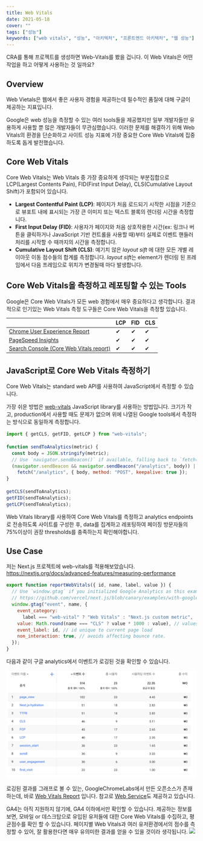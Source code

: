 ```yaml
---
title: Web Vitals
date: 2021-05-18
cover: ""
tags: ["성능"]
keywords: ["web vitals", "성능", "아키텍처", "프론트엔드 아키텍처", "웹 성능"]
---
```


CRA를 통해 프로젝트를 생성하면 Web-Vitals를 봤을 겁니다. 이 Web Vitals은 어떤 작업을 하고 어떻게 사용하는 것 일까요?

<!--truncate-->

## Overview

Web Vietals은 웹에서 좋은 사용자 경험을 제공하는데 필수적인 품질에 대해 구글이 제공하는 지표입니다.

Google은 web 성능을 측정할 수 있는 여러 tools들을 제공했지만 일부 개발자들만 유용하게 사용할 뿐 많은 개발자들이 무관심했습니다.
이러한 문제를 해결하기 위해 Web Vitals의 환경을 단순화하고 사이트 성능 지표에 가장 중요한 Core Web Vitals에 집중하도록 돕게 발전했습니다.

## Core Web Vitals

Core Web Vitals는 Web Vitals 중 가장 중요하게 생각되는 부분집합으로 LCP(Largest Contents Pain), FID(First Input Delay), CLS(Cumulative Layout Shift)가 포함되어 있습니다.

- **Largest Contentful Paint (LCP)**: 페이지가 처음 로드되기 시작한 시점을 기준으로 뷰포트 내에 표시되는 가장 큰 이미지 또는 텍스트 블록의 렌더링 시간을 측정합니다.
- **First Input Delay (FID)**: 사용자가 페이지와 처음 상호작용한 시간(ex: 링크나 버튼을 클릭하거나 JavaScript 기반 컨트롤을 사용할 때)부터 실제로 이벤트 핸들러 처리를 시작할 수 때까지의 시간을 측정합니다.
- **Cumulative Layout Shift (CLS)**: 예기치 않은 _layout sift_ 에 대한 모든 개별 레이아웃 이동 점수들의 합계를 측정합니다. *layout sift*는 element가 렌더링 된 프레임에서 다음 프레임으로 위치가 변경될때 마다 발생합니다.

## Core Web Vitals을 측정하고 레포팅할 수 있는 Tools

Google은 Core Web Vitals가 모든 web 경험에서 매우 중요하다고 생각합니다. 결과적으로 인기있는 Web Vitals 측정 도구들은 Core Web Vitals을 측정할 있습니다.

|                                                                                                        | LCP | FID | CLS |
| ------------------------------------------------------------------------------------------------------ | --- | --- | --- |
| [Chrome User Experience Report](https://developers.google.com/web/tools/chrome-user-experience-report) | ✔   | ✔   | ✔   |
| [PageSpeed Insights](https://developers.google.com/speed/pagespeed/insights/)                          | ✔   | ✔   | ✔   |
| [Search Console (Core Web Vitals report)](https://support.google.com/webmasters/answer/9205520)        | ✔   | ✔   | ✔   |

## JavaScript로 Core Web Vitals 측정하기

Core Web Vitals는 standard web API를 사용하여 JavaScript에서 측정할 수 있습니다.

가장 쉬운 방법은 [web-vitals](https://github.com/GoogleChrome/web-vitals) JavaScript library를 사용하는 방법입니다. 크기가 작고, production에서 사용할 때도 문제가 없으며 위에 나열된 Google tools에서 측정하는 방식으로 동일하게 측정합니다.

```js
import { getCLS, getFID, getLCP } from "web-vitals";

function sendToAnalytics(metric) {
  const body = JSON.stringify(metric);
  // Use `navigator.sendBeacon()` if available, falling back to `fetch()`.
  (navigator.sendBeacon && navigator.sendBeacon("/analytics", body)) ||
    fetch("/analytics", { body, method: "POST", keepalive: true });
}

getCLS(sendToAnalytics);
getFID(sendToAnalytics);
getLCP(sendToAnalytics);
```

Web Vitals library를 사용하여 Core Web Vitals를 측정하고 analytics endpoints로 전송하도록 사이트를 구성한 후, data를 집계하고 레포팅하여 페이징 방문자들의 75%이상이 권장 thresholds를 충족하는지 확인해야합니다.

## Use Case

저는 Next.js 프로젝트에 web-vitals를 적용해보았습니다.
https://nextjs.org/docs/advanced-features/measuring-performance

```jsx
export function reportWebVitals({ id, name, label, value }) {
  // Use `window.gtag` if you initialized Google Analytics as this example:
  // https://github.com/vercel/next.js/blob/canary/examples/with-google-analytics/pages/_document.js
  window.gtag("event", name, {
    event_category:
      label === "web-vital" ? "Web Vitals" : "Next.js custom metric",
    value: Math.round(name === "CLS" ? value * 1000 : value), // values must be integers
    event_label: id, // id unique to current page load
    non_interaction: true, // avoids affecting bounce rate.
  });
}
```

다음과 같이 구글 analytics에서 이벤트가 로깅된 것을 확인할 수 있습니다.

![web-vitals-event](../images/web-vitals-event.png)

로깅된 결과를 그래프로 볼 수 있는, GoogleChromeLabs에서 만든 오픈소스가 존재하는데, 바로 [Web Vitals Report](https://github.com/GoogleChromeLabs/web-vitals-report) 입니다. 참고로 [Web Service](https://web-vitals-report.web.app/)도 제공하고 있습니다.

GA4는 아직 지원하지 않기에, GA4 이하에서만 확인할 수 있습니다.
제공하는 정보를 보면, 모바일 or 데스크탑으로 유입된 유저들에 대한 Core Web Vitals를 수집하고, 평균점수를 확인 할 수 있습니다. 페이지별 Web Vitals과 여러 유저환경에서의 점수를 측정할 수 있어, 잘 활용한다면 매우 유의미한 결과를 얻을 수 있을 것이라 생각됩니다.
![](https://user-images.githubusercontent.com/326742/101584324-3f9a0900-3992-11eb-8f2d-182f302fb67b.png)
